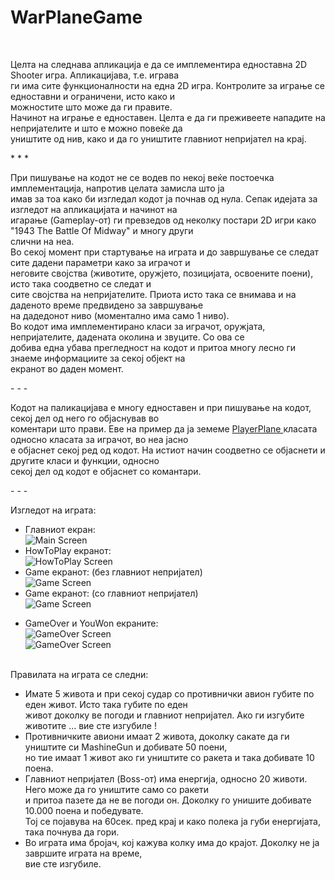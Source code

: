 WarPlaneGame
============
<br />
<p>Целта на следнава апликација е да се имплементира едноставна 2D Shooter игра. Апликацијава, т.е. играва <br />
ги има сите функционалности на една 2D игра. Контролите за играње се едноставни и ограничени, исто како и <br />
можностите што може да ги правите. <br /> 
Начинот на играње е едноставен. Целта е да ги преживеете нападите на непријателите и што е можно повеќе да <br />
уништите од нив, како и да го уништите главниот непријател на крај.<br />
</p>
* * *
<p>При пишување на кодот не се водев по некој веќе постоечка имплементација, напротив целата замисла што ја <br />
имав за тоа како би изгледал кодот ја почнав од нула. Сепак идејата за изгледот на апликацијата и начинот на<br />
игарање (Gameplay-от) ги превзедов од неколку постари 2D игри како "1943 The Battle Of Midway" и многу други<br />
слични на неа.<br />
Во секој момент при стартување на играта и до завршување се следат сите дадени параметри како за играчот и <br />
неговите својства (животите, оружјето, позицијата, освоените поени), исто така соодветно се следат и <br />
сите својства на непријателите. Приота исто така се внимава и на даденото време предвидено за завршување <br />
на дадедонот ниво (моментално има само 1 ниво). <br />
Во кодот има имплементирано класи за играчот, оружјата, непријателите, дадената околина и звуците. Со ова се <br />
добива една убава прегледност на кодот и притоа многу лесно ги знаеме информациите за секој објект на <br />
екранот во даден момент.<br />
</p>
- - -
<p>Кодот на паликацијава е многу едноставен и при пишување на кодот, секој дел од него го објаснував во <br /> 
коментари што прави. Еве на пример да ја земеме 
<a href="https://github.com/scvetkovski/WarPlaneGame/blob/master/WarPlaneGame/WarPlaneGame/PlayerPlane.cs">
PlayerPlane </a> класата односно класата за играчот, во неа јасно <br />
е објаснет секој ред од кодот. На истиот начин соодветно се објаснети и другите класи и функции, односно <br />
секој дел од кодот е објаснет со комантари. <br />
</p>
- - -
<p>Изгледот на играта: <br />
<ul>
<li> Главниот екран: <br /> 
<img src="http://i.imgur.com/GvZBmo0.png" alt="Main Screen" /> </li>
<li> HowToPlay екранот: <br />
<img src="http://i.imgur.com/zU4rI8D.png" alt="HowToPlay Screen"/> </li>
<li> Game екранот:  (без главниот непријател) <br />
<img src="http://i.imgur.com/w62JHFt.png" alt="Game Screen"/> </li>
<li> Game екранот:  (со главниот непријател) <br />
<img src="http://i.imgur.com/OWb5MaG.png" alt="Game Screen"/> </li>
<li> <p> GameOver и YouWon екраните: <br />
<img src="http://i.imgur.com/Vqel1fz.png" alt="GameOver Screen"/> <br /> 
<img src="http://i.imgur.com/2oUdvpe.png" alt="GameOver Screen"/> </p> </li>
</ul> <br />
Правилата на играта се следни:
<ul>
<li>Имате 5 живота и при секој судар со противнички авион губите по еден живот. Исто така губите по еден <br />
живот доколку ве погоди и главниот непријател. Ако ги изгубите животите ... вие сте изгубиле ! </li>
<li>Противничките авиони имаат 2 живота, доколку сакате да ги уништите си MashineGun и добивате 50 поени, <br />
но тие имаат 1 живот ако ги уништите со ракета и така добивате 10 поена. </li>
<li>Главниот непријател (Boss-от) има енергија, односно 20 животи. Него може да го уништите само со ракети <br />
и притоа пазете да не ве погоди он. Доколку го унишите добивате 10.000 поена и победувате. <br />
Тој се појавува на 60сек. пред крај и како полека ја губи енергијата, така почнува да гори.</li>
<li>Во играта има бројач, кој кажува колку има до крајот. Доколку не ја завршите играта на време, <br />
вие сте изгубиле. </li>
</ul>

</p>
